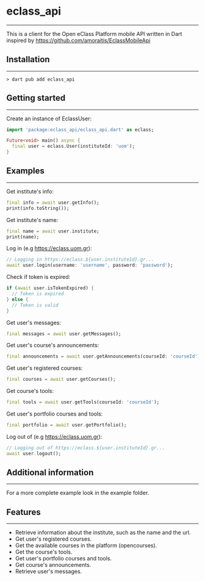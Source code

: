 # eclass_api
---
This is a client for the Open eClass Platform mobile API written in Dart inspired by https://github.com/amoraitis/EclassMobileApi

## Installation
---
```console
> dart pub add eclass_api
```


## Getting started
---
Create an instance of EclassUser:

```dart
import 'package:eclass_api/eclass_api.dart' as eclass;

Future<void> main() async {
  final user = eclass.User(instituteId: 'uom');
}
```

## Examples
---
Get institute's info:
```dart
final info = await user.getInfo();
print(info.toString());
```

Get institute's name: 
```dart
final name = await user.institute;
print(name);
```

Log in (e.g https://eclass.uom.gr):
```dart
// Logging in https://eclass.${user.instituteId}.gr...
await user.login(username: 'username', password: 'password');
```

Check if token is expired:
```dart
if (await user.isTokenExpired) {
  // Token is expired
} else {
  // Token is valid
}
```

Get user's messages:
```dart
final messages = await user.getMessages();
```

Get user's course's announcements:
```dart
final announcements = await user.getAnnouncements(courseId: 'courseId');
```

Get user's registered courses:
```dart
final courses = await user.getCourses();
```

Get course's tools:
```dart
final tools = await user.getTools(courseId: 'courseId');
```

Get user's portfolio courses and tools:
```dart
final portfolio = await user.getPortfolio();
```


Log out of (e.g https://eclass.uom.gr):
```dart
// Logging out of https://eclass.${user.instituteId}.gr...
await user.logout();
```

## Additional information
---
For a more complete example look in the example folder.

## Features
---
- Retrieve information about the institute, such as the name and the url.
- Get user's registered courses.
- Get the available courses in the platform (opencourses).
- Get the course's tools.
- Get user's portfolio courses and tools.
- Get course's announcements.
- Retrieve user's messages.
